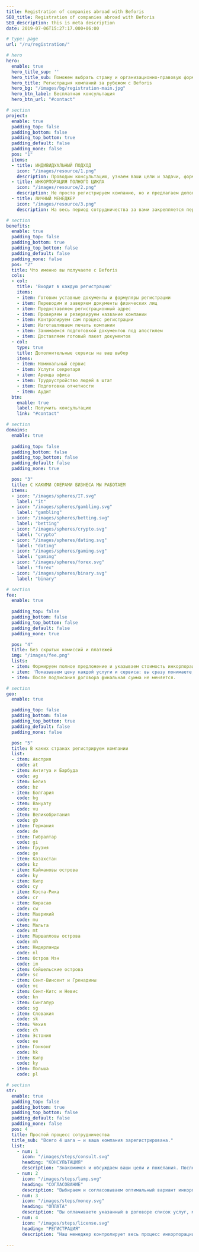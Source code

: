 ```yaml
---
title: Registration of companies abroad with Beforis
SEO_title: Registration of companies abroad with Beforis
SEO_description: this is meta description
date: 2019-07-06T15:27:17.000+06:00

# type: page
url: "/ru/registration/"

# hero
hero:
  enable: true
  hero_title_sup: ''
  hero_title_sub: Поможем выбрать страну и организационно-правовую форму, подготовим пакет документов и проведем через все этапы регистрации
  hero_title: Регистрация компаний за рубежом с Beforis
  hero_bg: "/images/bg/registration-main.jpg"
  hero_btn_label: Бесплатная консультация
  hero_btn_url: "#contact"

# section
project:
  enable: true
  padding_top: false
  padding_bottom: false
  padding_top_bottom: true
  padding_default: false
  padding_none: false     
  pos: "1"
  items:
  - title: ИНДИВИДУАЛЬНЫЙ ПОДХОД
    icon: "/images/resource/1.png"
    description: Проводим консультацию, узнаем ваши цели и задачи, формируем решение, которое закрывает именно ваш запрос.
  - title: ИНКОРПОРАЦИЯ ПОЛНОГО ЦИКЛА
    icon: "/images/resource/2.png"
    description: Не просто регистрируем компанию, но и предлагаем дополнительные сервисы для комфортной работы бизнеса.
  - title: ЛИЧНЫЙ МЕНЕДЖЕР
    icon: "/images/resource/3.png"
    description: На весь период сотрудничества за вами закрепляется персональный менеджер, чтобы вы всегда оперативно получали информацию.

# section
benefits:
  enable: true
  padding_top: false
  padding_bottom: true
  padding_top_bottom: false
  padding_default: false
  padding_none: false  
  pos: "2"
  title: Что именно вы получаете с Beforis
  cols:
  - col: 
    title: 'Входит в каждую регистрацию'
    items:
    - item: Готовим уставные документы и формуляры регистрации
    - item: Переводим и заверяем документы физических лиц
    - item: Предоставляем регистрационный адрес
    - item: Проверяем и резервируем название компании
    - item: Контролируем сам процесс регистрации
    - item: Изготавливаем печать компании
    - item: Занимаемся подготовкой документов под апостилем
    - item: Доставляем готовый пакет документов
  - col: 
    type: true
    title: Дополнительные сервисы на ваш выбор
    items:
    - item: Номинальный сервис
    - item: Услуги секретаря
    - item: Аренда офиса
    - item: Трудоустройство людей в штат
    - item: Подготовка отчетности
    - item: Аудит
  btn:
    enable: true
    label: Получить консультацию
    link: "#contact"

# section
domains:
  enable: true
    
  padding_top: false
  padding_bottom: false
  padding_top_bottom: false
  padding_default: false
  padding_none: true

  pos: "3"
  title: С КАКИМИ СФЕРАМИ БИЗНЕСА МЫ РАБОТАЕМ
  items:
  - icon: "/images/spheres/IT.svg"
    label: "it"
  - icon: "/images/spheres/gambling.svg"
    label: "gambling"
  - icon: "/images/spheres/betting.svg"
    label: "betting"
  - icon: "/images/spheres/crypto.svg"
    label: "crypto"
  - icon: "/images/spheres/dating.svg"
    label: "dating"
  - icon: "/images/spheres/gaming.svg"
    label: "gaming"
  - icon: "/images/spheres/forex.svg"
    label: "forex"
  - icon: "/images/spheres/binary.svg"
    label: "binary"

# section
fee:
  enable: true
    
  padding_top: false
  padding_bottom: false
  padding_top_bottom: false
  padding_default: false
  padding_none: true

  pos: "4"
  title: Без скрытых комиссий и платежей
  img: "/images/fee.png"
  lists:
  - item: Формируем полное предложение и указываем стоимость инкорпорации компании в выбранной стране.
  - item: 'Показываем цену каждой услуги и сервиса: вы сразу понимаете, за что именно платите.'
  - item: После подписания договора финальная сумма не меняется.

# section
geo:
  enable: true

  padding_top: false
  padding_bottom: false
  padding_top_bottom: true
  padding_default: false
  padding_none: false

  pos: "5"
  title: В каких странах регистрируем компании
  list:
  - item: Австрия
    code: at
  - item: Антигуа и Барбуда
    code: ag 
  - item: Белиз
    code: bz 
  - item: Болгария
    code: bg
  - item: Вануату
    code: vu 
  - item: Великобритания
    code: gb 
  - item: Германия
    code: de 
  - item: Гибралтар
    code: gi 
  - item: Грузия
    code: ge
  - item: Казахстан
    code: kz
  - item: Каймановы острова
    code: ky 
  - item: Кипр
    code: cy
  - item: Коста-Рика
    code: cr 
  - item: Кюрасао
    code: cw 
  - item: Маврикий
    code: mu
  - item: Мальта
    code: mt
  - item: Маршалловы острова
    code: mh 
  - item: Нидерланды
    code: nl
  - item: Остров Мэн
    code: im
  - item: Сейшельские острова
    code: sc 
  - item: Сент-Винсент и Гренадины
    code: vc 
  - item: Сент-Китс и Невис
    code: kn 
  - item: Сингапур
    code: sg
  - item: Словакия
    code: sk 
  - item: Чехия
    code: ch 
  - item: Эстония
    code: ee 
  - item: Гонконг
    code: hk
  - item: Кипр
    code: ky 
  - item: Польша
    code: pl 

# section
str:
  enable: true
  padding_top: false
  padding_bottom: true
  padding_top_bottom: false
  padding_default: false
  padding_none: false 
  pos: 4
  title: Простой процесс сотрудничества
  title_sub: "Всего 4 шага — и ваша компания зарегистрирована."
  list:
    - num: 1
      icon: "/images/steps/consult.svg"
      heading: "КОНСУЛЬТАЦИЯ"
      description: "Знакомимся и обсуждаем ваши цели и пожелания. После этого менеджер формирует несколько предложений." 
    - num: 2
      icon: "/images/steps/lamp.svg"
      heading: "СОГЛАСОВАНИЕ"
      description: "Выбираем и согласовываем оптимальный вариант инкорпорации. Условия закрепляем в договоре."
    - num: 3
      icon: "/images/steps/money.svg"
      heading: "ОПЛАТА"
      description: "Вы оплачиваете указанный в договоре список услуг, мы готовим документы и запускаем процесс регистрации вашей компании."
    - num: 4
      icon: "/images/steps/license.svg"
      heading: "РЕГИСТРАЦИЯ"
      description: "Наш менеджер контролирует весь процесс инкорпорации и отправит вам готовый пакет документов, когда все будет готово"

---
```

